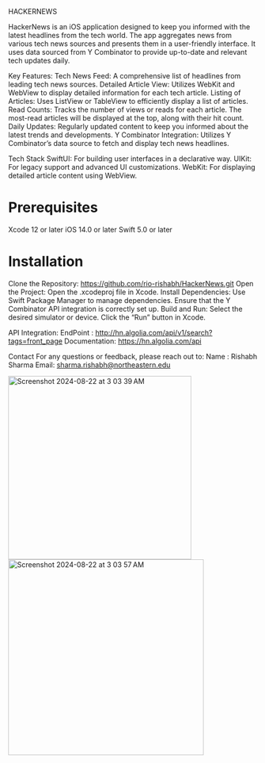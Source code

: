 HACKERNEWS


HackerNews is an iOS application designed to keep you informed with the latest headlines from the tech world. The app aggregates news from various tech news sources and presents them in a user-friendly interface. It uses data sourced from Y Combinator to provide up-to-date and relevant tech updates daily.

Key Features:
Tech News Feed: A comprehensive list of headlines from leading tech news sources.
Detailed Article View: Utilizes WebKit and WebView to display detailed information for each tech article.
Listing of Articles: Uses ListView or TableView to efficiently display a list of articles.
Read Counts: Tracks the number of views or reads for each article. The most-read articles will be displayed at the top, along with their hit count.
Daily Updates: Regularly updated content to keep you informed about the latest trends and developments.
Y Combinator Integration: Utilizes Y Combinator’s data source to fetch and display tech news headlines.

Tech Stack
SwiftUI: For building user interfaces in a declarative way.
UIKit: For legacy support and advanced UI customizations.
WebKit: For displaying detailed article content using WebView.

# Prerequisites
Xcode 12 or later
iOS 14.0 or later
Swift 5.0 or later

# Installation
Clone the Repository: 
https://github.com/rio-rishabh/HackerNews.git
Open the Project:
Open the .xcodeproj file in Xcode.
Install Dependencies:
Use Swift Package Manager to manage dependencies.
Ensure that the Y Combinator API integration is correctly set up.
Build and Run:
Select the desired simulator or device.
Click the “Run” button in Xcode.

API Integration:
EndPoint : http://hn.algolia.com/api/v1/search?tags=front_page
Documentation: https://hn.algolia.com/api

Contact
For any questions or feedback, please reach out to:
Name : Rishabh Sharma
Email: sharma.rishabh@northeastern.edu

<img width="370" alt="Screenshot 2024-08-22 at 3 03 39 AM" src="https://github.com/user-attachments/assets/64e68622-f48f-410e-bab3-ca8a9005fd93">
<img width="395" alt="Screenshot 2024-08-22 at 3 03 57 AM" src="https://github.com/user-attachments/assets/11ba7137-67ff-4799-9993-89f7c0c5305a">
